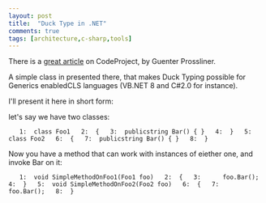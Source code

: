 ```yaml
---
layout: post
title:  "Duck Type in .NET"
comments: true
tags: [architecture,c-sharp,tools]
---
```



There is a [great article](http://www.codeproject.com/cs/library/nduck.asp) on CodeProject, by Guenter Prossliner.

A simple class in presented there, that makes Duck Typing possible for Generics enabledCLS languages (VB.NET 8 and C#2.0 for instance).

I'll present it here in short form:

let's say we have two classes:

```
   1:  class Foo1   2:  {   3:  publicstring Bar() { }   4:  }   5:  class Foo2   6:  {   7:  publicstring Bar() { }   8:  }
```

Now you have a method that can work with instances of eiether one, and invoke Bar on it:

```
   1:  void SimpleMethodOnFoo1(Foo1 foo)   2:  {   3:      foo.Bar();   4:  }   5:  void SimpleMethodOnFoo2(Foo2 foo)   6:  {   7:      foo.Bar();   8:  }
```

